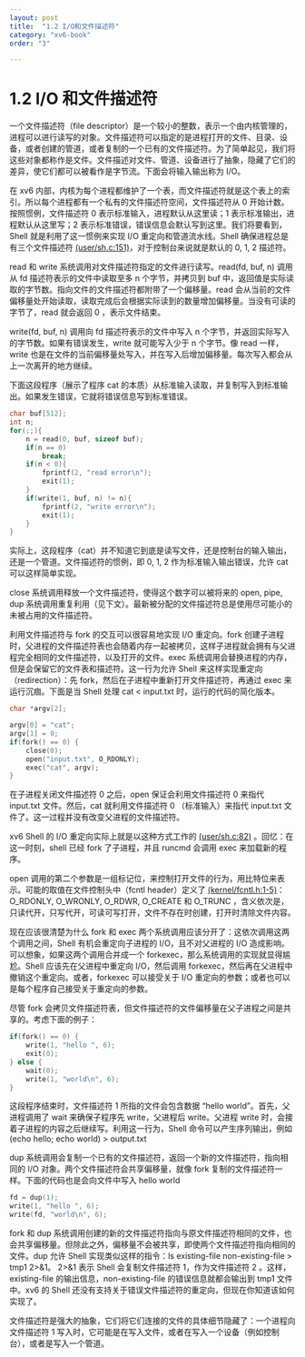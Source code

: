 ```yaml
---
layout: post
title:  "1.2 I/O和文件描述符"
category: "xv6-book"
order: "3"

---
```


# 1.2 I/O 和文件描述符

一个文件描述符（file descriptor）是一个较小的整数，表示一个由内核管理的，进程可以进行读写的对象。文件描述符可以指定的是进程打开的文件、目录、设备，或者创建的管道，或者复制的一个已有的文件描述符。为了简单起见，我们将这些对象都称作是文件。文件描述对文件、管道、设备进行了抽象，隐藏了它们的差异，使它们都可以被看作是字节流。下面会将输入输出称为 I/O。

在 xv6 内部，内核为每个进程都维护了一个表，而文件描述符就是这个表上的索引。所以每个进程都有一个私有的文件描述符空间，文件描述符从 0 开始计数。按照惯例，文件描述符 0 表示标准输入，进程默认从这里读；1 表示标准输出，进程默认从这里写；2 表示标准错误，错误信息会默认写到这里。我们将要看到，Shell 就是利用了这一惯例来实现 I/O 重定向和管道流水线。Shell 确保进程总是有三个文件描述符 [(user/sh.c:151)](https://github.com/mit-pdos/xv6-riscv/blob/riscv/user/sh.c#L151)，对于控制台来说就是默认的 0, 1, 2 描述符。

read 和 write 系统调用对文件描述符指定的文件进行读写。read(fd, buf, n) 调用从 fd 描述符表示的文件中读取至多 n 个字节，并拷贝到 buf 中，返回值是实际读取的字节数。指向文件的文件描述符都附带了一个偏移量。read 会从当前的文件偏移量处开始读取，读取完成后会根据实际读到的数量增加偏移量。当没有可读的字节了，read 就会返回 0 ，表示文件结束。

write(fd, buf, n) 调用向 fd 描述符表示的文件中写入 n 个字节，并返回实际写入的字节数。如果有错误发生，write 就可能写入少于 n 个字节。像 read 一样，write 也是在文件的当前偏移量处写入，并在写入后增加偏移量。每次写入都会从上一次离开的地方继续。

下面这段程序（展示了程序 cat 的本质）从标准输入读取，并复制写入到标准输出。如果发生错误，它就将错误信息写到标准错误。

``````c
char buf[512];
int n;
for(;;){
    n = read(0, buf, sizeof buf);
    if(n == 0)
        break;
    if(n < 0){
        fprintf(2, "read error\n");
        exit(1);
    }
    if(write(1, buf, n) != n){
        fprintf(2, "write error\n");
        exit(1);
    }
}
``````

实际上，这段程序（cat）并不知道它到底是读写文件，还是控制台的输入输出，还是一个管道。文件描述符的惯例，即 0, 1, 2 作为标准输入输出错误，允许 cat 可以这样简单实现。

close 系统调用释放一个文件描述符，使得这个数字可以被将来的 open, pipe, dup 系统调用重复利用（见下文）。最新被分配的文件描述符总是使用尽可能小的未被占用的文件描述符。

利用文件描述符与 fork 的交互可以很容易地实现 I/O 重定向。fork 创建子进程时，父进程的文件描述符表也会随着内存一起被拷贝，这样子进程就会拥有与父进程完全相同的文件描述符，以及打开的文件。exec 系统调用会替换进程的内存，但是会保留它的文件表和描述符。这一行为允许 Shell 来这样实现重定向（redirection）：先 fork，然后在子进程中重新打开文件描述符，再通过 exec 来运行沉痼。下面是当 Shell 处理 cat < input.txt 时，运行的代码的简化版本。

``````c
char *argv[2];

argv[0] = "cat";
argv[1] = 0;
if(fork() == 0) {
    close(0);
    open("input.txt", O_RDONLY);
    exec("cat", argv);
}
``````

在子进程关闭文件描述符 0 之后，open 保证会利用文件描述符 0 来指代 input.txt 文件。然后，cat 就利用文件描述符 0 （标准输入）来指代 input.txt 文件了。这一过程并没有改变父进程的文件描述符。

xv6 Shell 的 I/O 重定向实际上就是以这种方式工作的 [(user/sh.c:82)](https://github.com/mit-pdos/xv6-riscv/blob/riscv/user/sh.c#L82) 。回忆：在这一时刻，shell 已经 fork 了子进程，并且 runcmd 会调用 exec 来加载新的程序。

open 调用的第二个参数是一组标记位，来控制打开文件的行为，用比特位来表示。可能的取值在文件控制头中（fcntl header）定义了 [(kernel/fcntl.h:1-5)](https://github.com/mit-pdos/xv6-riscv/blob/riscv/kernel/fcntl.h#L1-L5)：O_RDONLY, O_WRONLY, O_RDWR, O_CREATE 和 O_TRUNC ，含义依次是，只读代开，只写代开，可读可写打开，文件不存在时创建，打开时清除文件内容。

现在应该很清楚为什么 fork 和 exec 两个系统调用应该分开了：这依次调用这两个调用之间，Shell 有机会重定向子进程的 I/O，且不对父进程的 I/O 造成影响。可以想象，如果这两个调用合并成一个 forkexec，那么系统调用的实现就显得尴尬。Shell 应该先在父进程中重定向 I/O，然后调用 forkexec，然后再在父进程中撤销这个重定向。或者，forkexec 可以接受关于 I/O 重定向的参数；或者也可以是每个程序自己接受关于重定向的参数。

尽管 fork 会拷贝文件描述符表，但文件描述符的文件偏移量在父子进程之间是共享的。考虑下面的例子：

``````c
if(fork() == 0) {
    write(1, "hello ", 6);
    exit(0);
} else {
    wait(0);
    write(1, "world\n", 6);
}
``````

这段程序结束时，文件描述符 1 所指的文件会包含数据 “hello world”。首先，父进程调用了 wait 来确保子程序先 write，父进程后 write。父进程 write 时，会接着子进程的内容之后继续写。利用这一行为，Shell 命令可以产生序列输出，例如 (echo hello; echo world) > output.txt

dup 系统调用会复制一个已有的文件描述符，返回一个新的文件描述符，指向相同的 I/O 对象。两个文件描述符会共享偏移量，就像 fork 复制的文件描述符一样。下面的代码也是会向文件中写入 hello world

``````c
fd = dup(1);
write(1, "hello ", 6);
write(fd, "world\n", 6);
``````

fork 和 dup 系统调用创建的新的文件描述符指向与原文件描述符相同的文件，也会共享偏移量。但除此之外，偏移量不会被共享，即使两个文件描述符指向相同的文件。dup 允许 Shell 实现类似这样的指令：ls existing-file non-existing-file > tmp1 2>&1。 2>&1 表示 Shell 会复制文件描述符 1，作为文件描述符 2 。这样，existing-file 的输出信息，non-existing-file 的错误信息就都会输出到 tmp1 文件中。xv6 的 Shell 还没有支持关于错误文件描述符的重定向，但现在你知道该如何实现了。

文件描述符是强大的抽象，它们将它们连接的文件的具体细节隐藏了：一个进程向文件描述符 1 写入时，它可能是在写入文件，或者在写入一个设备（例如控制台），或者是写入一个管道。